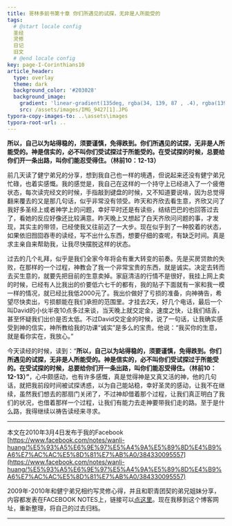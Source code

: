 ```yaml
---
title: 哥林多前书第十章 你们所遇见的试探，无非是人所能受的
tags: 
  # @start locale config
  圣经
  灵修
  日记
  旧文
  # @end locale config
key: page-I-Corinthians10
article_header:
  type: overlay
  theme: dark
  background_color: '#203028'
  background_image:
    gradient: 'linear-gradient(135deg, rgba(34, 139, 87 , .4), rgba(139, 34, 139, .4))'
    src: /assets/images/IMG_9427[1].JPG
typora-copy-images-to: ..\assets\images
typora-root-url: ..
---
```


**所以，自己以为站得稳的，须要谨慎，免得跌到。你们所遇见的试探，无非是人所能受的。神是信实的，必不叫你们受试探过于所能受的。在受试探的时候，总要给你们开一条出路，叫你们能忍受得住。（林前10：12-13）**

<!--more-->

前几天读了健宁弟兄的分享，想到我自己也一样的境遇，但说起来还没有健宁弟兄忙碌，也着实感慨。我的感觉是，我自己在这样的一个持守上已经进入了一个疲倦状态，每次读完经文的时候，手指敲到键盘的时候，又不知道要说啥，因为总觉得翻来覆去的又是那几句话，似乎非常没有领受。昨天和齐欣去看生意，齐欣又问了我好多圣经上或者神学上的问题，幸好平时还是有读些，结结巴巴的也回答过去了，看她的反应好像还比较满意。昨天晚上又想起了白天齐欣问问题的事，才发现，其实主的带领，已经使我又往前迈了一大步。现在似乎到了一种胶着的状态，如果依旧囫囵吞枣的读经，写不出什么东西，想要仔细的查呢，有缺乏时间。真是求主亲自来帮助我，让我尽快摆脱这样的状态。

过去的几个礼拜，似乎是我们全家今年将会有重大转变的前奏。先是买房贷款的失败，在那样的一个过程，神教会了我一个非常宝贵的东西，就是诚实。决定去转而去买生意的，就要先把目前的生意卖掉。家庭清洁的行情不是很好，我挂上网上卖的时候，已经有人比我出的价要低六七千的都有，我的贴子下面就有一家和我一模一样的情况，就已经比我低2000元了。我出价做好了亏损的准备，向神祷告，希望尽快卖出，亏损额能在我们承担的范围里。才挂去2天，好几个电话，最后一个叫David的小伙半夜10点多过来谈，当天晚上就交定金，速度之快，让我们结舌，甚至怀疑我们出价是否太低。不过David交定金的时候，说了一句话，让我确实感受到神的信实，神所教给我的功课“诚实”是多么的宝贵。他说：“我买你的生意，就是看你实在，我放心。”

今天读经的时候，读到：“**所以，自己以为站得稳的，须要谨慎，免得跌到。你们所遇见的试探，无非是人所能受的。神是信实的，必不叫你们受试探过于所能受的。在受试探的时候，总要给你们开一条出路，叫你们能忍受得住。（林前10：12-13）”**，心中颇感动，也有许多感慨，真是觉得神是又真又活的神，他的几句话，就把我前段时间被试探诱惑，以为自己能站稳，幸好圣灵的感动，让我不在继续，虽然我们想去的那扇门关闭了，不过神却借着那个过程，让我们真正明白了我们的状况，也借着那样一个过程，让我们有能力去走神要带我们走的路。至于是什么路，我得继续以祷告读经来寻求。

---

本文在2010年3月4日发布于我的Facebook [https://www.facebook.com/notes/wanli-huang/%E5%93%A5%E6%9E%97%E5%A4%9A%E5%89%8D%E4%B9%A6%E7%AC%AC%E5%8D%81%E7%AB%A0/384330095557](https://www.facebook.com/notes/wanli-huang/%E5%93%A5%E6%9E%97%E5%A4%9A%E5%89%8D%E4%B9%A6%E7%AC%AC%E5%8D%81%E7%AB%A0/384330095557)

2009年-2010年和健宁弟兄相约写灵修心得，并且和职青团契的弟兄姐妹分享，内容都发表在FACEBOOK NOTES上，链接可以[点这里](https://www.facebook.com/wanli.huang/notes)。现在我移到这个博客网址，重新整理，将自己的过去归档。

---






